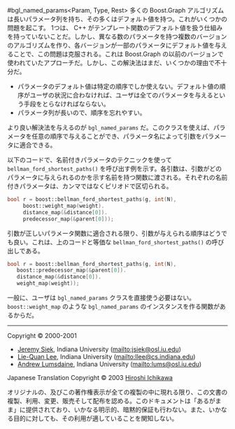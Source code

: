 #bgl_named_params<Param, Type, Rest>
多くの Boost.Graph アルゴリズムは長いパラメータ列を持ち、その多くはデフォルト値を持つ。これがいくつかの問題を起こす。 1つは、 C++ がテンプレート関数のデフォルト値を扱う仕組みを持っていないことだ。しかし、異なる数のパラメータを持つ複数のバージョンのアルゴリズムを作り、各バージョンが一部のパラメータにデフォルト値を与えることで、この問題は克服される。これは Boost.Graph の以前のバージョンで使われていたアプローチだ。しかし、この解決法はまだ、いくつかの理由で不十分だ。

- パラメータのデフォルト値は特定の順序でしか使えない。デフォルト値の順序がユーザの状況に合わなければ、ユーザは全てのパラメータを与えるという手段をとらなければならない。
- パラメータ列が長いので、順序を忘れやすい。

より良い解決法を与えるのが `bgl_named_params` だ。このクラスを使えば、パラメータを任意の順序で与えることができ、パラメータ名によって引数をパラメータに適合できる。

以下のコードで、名前付きパラメータのテクニックを使って `bellman_ford_shortest_paths()` を呼び出す例を示す。各引数は、引数がどのパラメータに与えられるのかを示す名前を持つ関数に渡される。それぞれの名前付きパラメータは、カンマではなくピリオドで区切られる。

```cpp
bool r = boost::bellman_ford_shortest_paths(g, int(N), 
     boost::weight_map(weight).
     distance_map(&distance[0]).
     predecessor_map(&parent[0]));
```

引数が正しいパラメータ関数に適合される限り、引数が与えられる順序はどうでも良い。これは、上のコードと等価な `bellman_ford_shortest_paths()` の呼び出しである。

```cpp
bool r = boost::bellman_ford_shortest_paths(g, int(N), 
   boost::predecessor_map(&parent[0]).
   distance_map(&distance[0]).
   weight_map(weight));
```

一般に、ユーザは `bgl_named_params` クラスを直接使う必要はない。 `boost::weight_map` のような `bgl_named_params` のインスタンスを作る関数があるからだ。


***
Copyright © 2000-2001

- [Jeremy Siek](http://www.boost.org/doc/libs/1_31_0/people/jeremy_siek.htm), Indiana University (<mailto:jsiek@osl.iu.edu>)
- [Lie-Quan Lee](http://www.boost.org/doc/libs/1_31_0/people/liequan_lee.htm), Indiana University (<mailto:llee@cs.indiana.edu>)
- [Andrew Lumsdaine](http://www.osl.iu.edu/~lums), Indiana University (<mailto:lums@osl.iu.edu>)

Japanese Translation Copyright © 2003 [Hiroshi Ichikawa](mailto:gimite@mx12.freecom.ne.jp)

オリジナルの、及びこの著作権表示が全ての複製の中に現れる限り、この文書の複製、利用、変更、販売そして配布を認める。このドキュメントは「あるがまま」に提供されており、いかなる明示的、暗黙的保証も行わない。また、いかなる目的に対しても、その利用が適していることを関知しない。

